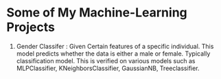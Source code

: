# Some of My Machine-Learning Projects
1) Gender Classifer : 
Given Certain features of a specific individual. This model predicts whether the data is either a male or female. Typically classification model. This is verified on various models such as MLPClassifier, KNeighborsClassifier, GaussianNB, Treeclassifier.

